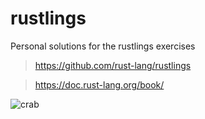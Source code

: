 # rustlings
Personal solutions for the rustlings exercises

> https://github.com/rust-lang/rustlings

> https://doc.rust-lang.org/book/

![crab](https://github.com/user-attachments/assets/f22682dd-ec04-4068-a0d0-28182c0dd5c8)
